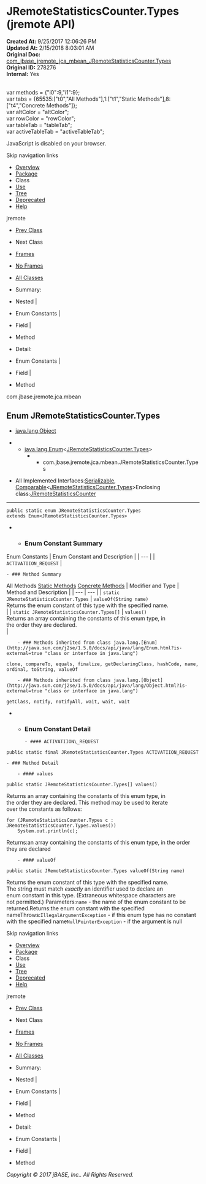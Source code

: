 # JRemoteStatisticsCounter.Types (jremote   API)

**Created At:** 9/25/2017 12:06:26 PM  
**Updated At:** 2/15/2018 8:03:01 AM  
**Original Doc:** [com_jbase_jremote_jca_mbean_JRemoteStatisticsCounter.Types](https://docs.jbase.com/39266-mbean/com_jbase_jremote_jca_mbean_JRemoteStatisticsCounter.Types)  
**Original ID:** 278276  
**Internal:** Yes  

<!--<br>    try {<br>        if (location.href.indexOf('is-external=true') == -1) {<br>            parent.document.title="JRemoteStatisticsCounter.Types (jremote   API)";<br>        }<br>    }<br>    catch(err) {<br>    }<br>//--><br>var methods = {"i0":9,"i1":9};<br>var tabs = {65535:["t0","All Methods"],1:["t1","Static Methods"],8:["t4","Concrete Methods"]};<br>var altColor = "altColor";<br>var rowColor = "rowColor";<br>var tableTab = "tableTab";<br>var activeTableTab = "activeTableTab";
JavaScript is disabled on your browser.

Skip navigation links

- [Overview](../../../../../overview-summary.html)
- [Package](./../com.jbase.jremote.jca.mbean-%28jremote---api%29)
- Class
- [Use](./../class-use/uses-of-class-com.jbase.jremote.jca.mbean.jremotestatisticscounter-%28jremote---api%29)
- [Tree](./../com.jbase.jremote.jca.mbean-class-hierarchy-%28jremote---api%29)
- [Deprecated](../../../../../deprecated-list.html)
- [Help](../../../../../help-doc.html)


jremote <br>

- [Prev Class](./../jremotestatisticscounter-%28jremote---api%29 "class in com.jbase.jremote.jca.mbean")
- Next Class


- [Frames](./../jremotestatisticscounter-%28jremote---api%29)
- [No Frames](./../jremotestatisticscounter-%28jremote---api%29)


- [All Classes](../../../../../allclasses-noframe.html)


<!--<br>  allClassesLink = document.getElementById("allclasses\_navbar\_top");<br>  if(window==top) {<br>    allClassesLink.style.display = "block";<br>  }<br>  else {<br>    allClassesLink.style.display = "none";<br>  }<br>  //-->

- Summary:
- Nested |
- Enum Constants |
- Field |
- Method


- Detail:
- Enum Constants |
- Field |
- Method

com.jbase.jremote.jca.mbean

## Enum JRemoteStatisticsCounter.Types

- [java.lang.Object](http://java.sun.com/j2se/1.5.0/docs/api/java/lang/Object.html?is-external=true "class or interface in java.lang")
- - [java.lang.Enum](http://java.sun.com/j2se/1.5.0/docs/api/java/lang/Enum.html?is-external=true "class or interface in java.lang")&lt;[JRemoteStatisticsCounter.Types](./../jremotestatisticscounter-%28jremote---api%29 "enum in com.jbase.jremote.jca.mbean")&gt;
    - - com.jbase.jremote.jca.mbean.JRemoteStatisticsCounter.Types


- All Implemented Interfaces:[Serializable](http://java.sun.com/j2se/1.5.0/docs/api/java/io/Serializable.html?is-external=true "class or interface in java.io"), [Comparable](http://java.sun.com/j2se/1.5.0/docs/api/java/lang/Comparable.html?is-external=true "class or interface in java.lang")&lt;[JRemoteStatisticsCounter.Types](./../jremotestatisticscounter-%28jremote---api%29 "enum in com.jbase.jremote.jca.mbean")&gt;Enclosing class:[JRemoteStatisticsCounter](./../jremotestatisticscounter-%28jremote---api%29 "class in com.jbase.jremote.jca.mbean")
* * *


```
public static enum JRemoteStatisticsCounter.Types
extends Enum<JRemoteStatisticsCounter.Types>
```

- - ### Enum Constant Summary


Enum Constants | Enum Constant and Description |
| --- |
| `ACTIVATIION_REQUEST`  |


    - ### Method Summary


All Methods [Static Methods](javascript:show%281%29;) [Concrete Methods](javascript:show%288%29;) | Modifier and Type | Method and Description |
| --- | --- |
| `static JRemoteStatisticsCounter.Types` | `valueOf(String name)`<br>Returns the enum constant of this type with the specified name.<br> |
| `static JRemoteStatisticsCounter.Types[]` | `values()`<br>Returns an array containing the constants of this enum type, in<br>the order they are declared.<br> |


        - ### Methods inherited from class java.lang.[Enum](http://java.sun.com/j2se/1.5.0/docs/api/java/lang/Enum.html?is-external=true "class or interface in java.lang")
`clone, compareTo, equals, finalize, getDeclaringClass, hashCode, name, ordinal, toString, valueOf`


        - ### Methods inherited from class java.lang.[Object](http://java.sun.com/j2se/1.5.0/docs/api/java/lang/Object.html?is-external=true "class or interface in java.lang")
`getClass, notify, notifyAll, wait, wait, wait`

- - ### Enum Constant Detail

        - #### ACTIVATIION\_REQUEST

```
public static final JRemoteStatisticsCounter.Types ACTIVATIION_REQUEST
```


    - ### Method Detail

        - #### values

```
public static JRemoteStatisticsCounter.Types[] values()
```

Returns an array containing the constants of this enum type, in<br>the order they are declared.  This method may be used to iterate<br>over the constants as follows:<br>
```
for (JRemoteStatisticsCounter.Types c : JRemoteStatisticsCounter.Types.values())
    System.out.println(c);
```
Returns:an array containing the constants of this enum type, in the order they are declared


        - #### valueOf

```
public static JRemoteStatisticsCounter.Types valueOf(String name)
```

Returns the enum constant of this type with the specified name.<br>The string must match *exactly* an identifier used to declare an<br>enum constant in this type.  (Extraneous whitespace characters are <br>not permitted.)
Parameters:`name` - the name of the enum constant to be returned.Returns:the enum constant with the specified nameThrows:`IllegalArgumentException` - if this enum type has no constant with the specified name`NullPointerException` - if the argument is null

Skip navigation links

- [Overview](../../../../../overview-summary.html)
- [Package](./../com.jbase.jremote.jca.mbean-%28jremote---api%29)
- Class
- [Use](./../class-use/uses-of-class-com.jbase.jremote.jca.mbean.jremotestatisticscounter-%28jremote---api%29)
- [Tree](./../com.jbase.jremote.jca.mbean-class-hierarchy-%28jremote---api%29)
- [Deprecated](../../../../../deprecated-list.html)
- [Help](../../../../../help-doc.html)


jremote <br>

- [Prev Class](./../jremotestatisticscounter-%28jremote---api%29 "class in com.jbase.jremote.jca.mbean")
- Next Class


- [Frames](./../jremotestatisticscounter-%28jremote---api%29)
- [No Frames](./../jremotestatisticscounter-%28jremote---api%29)


- [All Classes](../../../../../allclasses-noframe.html)


<!--<br>  allClassesLink = document.getElementById("allclasses\_navbar\_bottom");<br>  if(window==top) {<br>    allClassesLink.style.display = "block";<br>  }<br>  else {<br>    allClassesLink.style.display = "none";<br>  }<br>  //-->

- Summary:
- Nested |
- Enum Constants |
- Field |
- Method


- Detail:
- Enum Constants |
- Field |
- Method

*Copyright © 2017 jBASE, Inc.. All Rights Reserved.*
